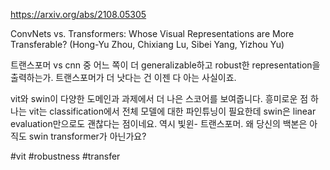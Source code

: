 https://arxiv.org/abs/2108.05305

ConvNets vs. Transformers: Whose Visual Representations are More Transferable? (Hong-Yu Zhou, Chixiang Lu, Sibei Yang, Yizhou Yu)

트랜스포머 vs cnn 중 어느 쪽이 더 generalizable하고 robust한 representation을 출력하는가. 트랜스포머가 더 낫다는 건 이젠 다 아는 사실이죠.

vit와 swin이 다양한 도메인과 과제에서 더 나은 스코어를 보여줍니다. 흥미로운 점 하나는 vit는 classification에서 전체 모델에 대한 파인튜닝이 필요한데 swin은 linear evaluation만으로도 괜찮다는 점이네요. 역시 빛윈- 트랜스포머. 왜 당신의 백본은 아직도 swin transformer가 아닌가요?

#vit #robustness #transfer 